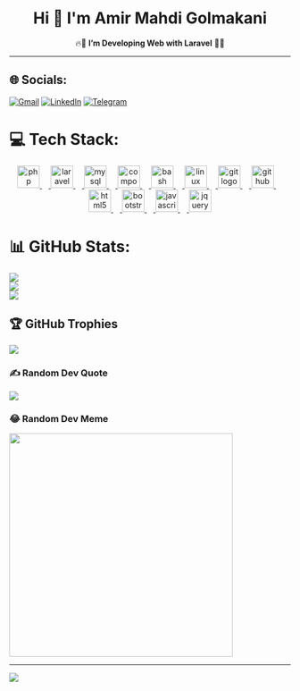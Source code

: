 <h1 align="center"> Hi 👋 I'm Amir Mahdi Golmakani</h1>
<p align="center">
🔥🚀 <b>I’m Developing Web with Laravel</b> 🚀🔥
</p>

---

## 🌐 Socials:
[![Gmail](https://img.shields.io/badge/Gmail-red.svg?logo=gmail&logoColor=white)](mailto:gooli6011@gmail.com)
[![LinkedIn](https://img.shields.io/badge/LinkedIn-%230077B5.svg?logo=linkedin&logoColor=white)](https://linkedin.com/in/gooli6011)
[![Telegram](https://img.shields.io/badge/Telegram-blue.svg?logo=telegram&logoColor=white)](https://t.me/gooli6011)

# 💻 Tech Stack:
<div align="center">
  <a href="https://github.com/gooli6011">
    <img src="https://cdn.jsdelivr.net/gh/devicons/devicon/icons/php/php-original.svg" height="40" alt="php logo"  />
    <img width="12" />
    <img src="https://cdn.simpleicons.org/laravel/FF2D20" height="40" alt="laravel logo"  />
    <img width="12" />
    <img src="https://cdn.jsdelivr.net/gh/devicons/devicon/icons/mysql/mysql-original.svg" height="40" alt="mysql logo"  />
    <img width="12" />
    <img src="https://cdn.jsdelivr.net/gh/devicons/devicon/icons/composer/composer-original.svg" height="40" alt="composer logo"  />
    <img width="12" />
    <img src="https://skillicons.dev/icons?i=bash" height="40" alt="bash logo"  />
    <img width="12" />
    <img src="https://cdn.jsdelivr.net/gh/devicons/devicon/icons/linux/linux-original.svg" height="40" alt="linux logo"  />
    <img width="12" />
    <img src="https://cdn.jsdelivr.net/gh/devicons/devicon/icons/git/git-original.svg" height="40" alt="git logo"  />
    <img width="12" />
    <img src="https://skillicons.dev/icons?i=github" height="40" alt="github logo"  />
    <img width="12" />
    <img src="https://cdn.jsdelivr.net/gh/devicons/devicon/icons/html5/html5-original.svg" height="40" alt="html5 logo"  />
    <img width="12" />
    <img src="https://cdn.jsdelivr.net/gh/devicons/devicon/icons/bootstrap/bootstrap-original.svg" height="40" alt="bootstrap logo"  />
    <img width="12" />
    <img src="https://cdn.jsdelivr.net/gh/devicons/devicon/icons/javascript/javascript-original.svg" height="40" alt="javascript logo"  />
    <img width="12" />
    <img src="https://cdn.jsdelivr.net/gh/devicons/devicon/icons/jquery/jquery-original.svg" height="40" alt="jquery logo"  />
  </a>
</div>

###

# 📊 GitHub Stats:
[![](https://github-readme-stats.vercel.app/api?username=gooli6011&theme=dark&hide_border=false&include_all_commits=false&count_private=true)](https://github.com/gooli6011)<br/>
[![](https://github-readme-streak-stats.herokuapp.com/?user=gooli6011&theme=dark&hide_border=false)](https://github.com/gooli6011)<br/>
[![](https://github-readme-stats.vercel.app/api/top-langs/?username=gooli6011&theme=dark&hide_border=false&include_all_commits=false&count_private=true&layout=compact)](https://github.com/gooli6011)

## 🏆 GitHub Trophies
[![](https://github-profile-trophy.vercel.app/?username=gooli6011&theme=dark&no-frame=false&no-bg=false&margin-w=4)](https://github.com/gooli6011)

### ✍️ Random Dev Quote
[![](https://quotes-github-readme.vercel.app/api?type=horizontal&theme=radical)](https://github.com/gooli6011)

### 😂 Random Dev Meme
<a href="https://github.com/gooli6011">
  <img src='https://memer-new.vercel.app/' style="height: 400px;"/>
</a>

---
[![](https://visitcount.itsvg.in/api?id=gooli6011&label=Profile%20Views&pretty=true)](https://github.com/gooli6011)

